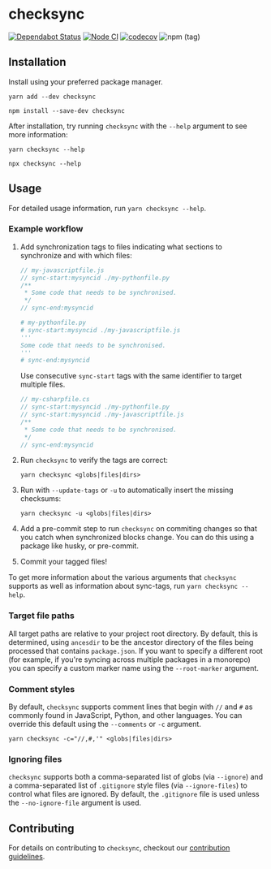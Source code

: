# checksync

[![Dependabot Status](https://api.dependabot.com/badges/status?host=github&repo=somewhatabstract/checksync)](https://dependabot.com) [![Node CI](https://github.com/somewhatabstract/checksync/workflows/Node%20CI/badge.svg)](https://github.com/somewhatabstract/checksync/actions) [![codecov](https://codecov.io/gh/somewhatabstract/checksync/branch/master/graph/badge.svg)](https://codecov.io/gh/somewhatabstract/checksync) ![npm (tag)](https://img.shields.io/npm/v/checksync/latest)

## Installation

Install using your preferred package manager.

```shell
yarn add --dev checksync
```

```shell
npm install --save-dev checksync
```

After installation, try running `checksync` with the `--help` argument to see more information:

```shell
yarn checksync --help
```

```shell
npx checksync --help
```

## Usage

For detailed usage information, run `yarn checksync --help`.

### Example workflow

1. Add synchronization tags to files indicating what sections to synchronize and with which files:

    ```javascript
    // my-javascriptfile.js
    // sync-start:mysyncid ./my-pythonfile.py
    /**
     * Some code that needs to be synchronised.
     */
    // sync-end:mysyncid
    ```

    ```python
    # my-pythonfile.py
    # sync-start:mysyncid ./my-javascriptfile.js
    '''
    Some code that needs to be synchronised.
    '''
    # sync-end:mysyncid
    ```

    Use consecutive `sync-start` tags with the same identifier to target multiple files.

    ```c#
    // my-csharpfile.cs
    // sync-start:mysyncid ./my-pythonfile.py
    // sync-start:mysyncid ./my-javascriptfile.js
    /**
     * Some code that needs to be synchronised.
     */
    // sync-end:mysyncid
    ```

1. Run `checksync` to verify the tags are correct:

    ```shell
    yarn checksync <globs|files|dirs>
    ```

1. Run with `--update-tags` or `-u` to automatically insert the missing checksums:

    ```shell
    yarn checksync -u <globs|files|dirs>
    ```

1. Add a pre-commit step to run `checksync` on commiting changes so that you catch when synchronized blocks change.
    You can do this using a package like husky, or pre-commit.

1. Commit your tagged files!

To get more information about the various arguments that `checksync` supports as well as information about sync-tags, run `yarn checksync --help`.

### Target file paths

All target paths are relative to your project root directory. By default, this is determined, using `ancesdir` to be the ancestor directory of the files being processed that contains `package.json`. If you want to specify a different root (for example, if you're syncing across multiple packages in a monorepo) you can specify a custom marker name using the `--root-marker` argument.

### Comment styles

By default, `checksync` supports comment lines that begin with `//` and `#` as commonly found in JavaScript, Python, and other languages. You can override this default using the `--comments` or `-c` argument.

```shell
yarn checksync -c="//,#,'" <globs|files|dirs>
```

### Ignoring files

`checksync` supports both a comma-separated list of globs (via `--ignore`) and a comma-separated list of `.gitignore` style files (via `--ignore-files`) to control what files are ignored. By default, the `.gitignore` file is used unless the `--no-ignore-file` argument is used.

## Contributing

For details on contributing to `checksync`, checkout our [contribution guidelines](CONTRIBUTING.md).
